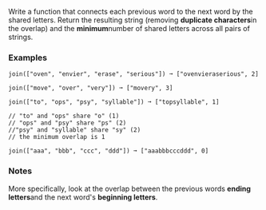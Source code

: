 Write a function that connects each previous word to the next word by the shared letters. Return the resulting string (removing **duplicate characters**in the overlap) and the **minimum**number of shared letters across all pairs of strings.


### Examples ###
    join(["oven", "envier", "erase", "serious"]) ➞ ["ovenvieraserious", 2]

    join(["move", "over", "very"]) ➞ ["movery", 3]

    join(["to", "ops", "psy", "syllable"]) ➞ ["topsyllable", 1]

    // "to" and "ops" share "o" (1)
    // "ops" and "psy" share "ps" (2)
    //"psy" and "syllable" share "sy" (2)
    // the minimum overlap is 1

    join(["aaa", "bbb", "ccc", "ddd"]) ➞ ["aaabbbcccddd", 0]


### Notes ###
More specifically, look at the overlap between the previous words **ending letters**and the next word's **beginning letters**.